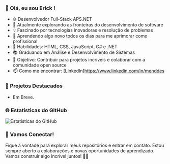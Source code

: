 ### 👋 Olá, eu sou Erick !

- 🌐 Desenvolvedor Full-Stack APS.NET
- 🚀 Atualmente explorando as fronteiras do desenvolvimento de software
- 💡 Fascinado por tecnologias inovadoras e resolução de problemas
- 🌱 Aprendendo algo novo todos os dias para me aprimorar como profissional
- 🔧 Habilidades: HTML, CSS, JavaScript, C# e .NET
- 📚 Graduando em Análise e Desenvolvimento de Sistemas
- 🎯 Objetivo: Contribuir para projetos incríveis e colaborar com a comunidade open source
- 📫 Como me encontrar: [LinkedIn]https://www.linkedin.com/in/menddes

### 🚀 Projetos Destacados

- Em Breve.

### 🌐 Estatísticas do GitHub

![Estatísticas do GitHub](https://github-readme-stats.vercel.app/api?username=seu-username&show_icons=true&count_private=true&hide=contribs)

### 🤝 Vamos Conectar!

Fique à vontade para explorar meus repositórios e entrar em contato. Estou sempre aberto a colaborações e novas oportunidades de aprendizado. Vamos construir algo incrível juntos! 👨‍💻

